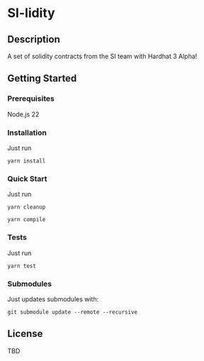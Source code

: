 # SI-lidity

## Description

A set of solidity contracts from the SI team with Hardhat 3 Alpha!

## Getting Started

### Prerequisites

Node.js 22

### Installation

Just run

`yarn install`

### Quick Start

Just run

`yarn cleanup`

`yarn compile`

### Tests

Just run

`yarn test`

### Submodules

Just updates submodules with:

`git submodule update --remote --recursive`

## License

TBD
